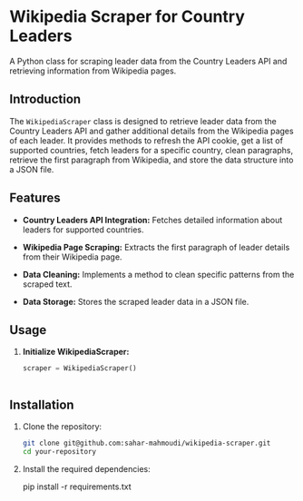 
# Wikipedia Scraper for Country Leaders

A Python class for scraping leader data from the Country Leaders API and retrieving information from Wikipedia pages.


## Introduction

The `WikipediaScraper` class is designed to retrieve leader data from the Country Leaders API and gather additional details from the Wikipedia pages of each leader. It provides methods to refresh the API cookie, get a list of supported countries, fetch leaders for a specific country, clean paragraphs, retrieve the first paragraph from Wikipedia, and store the data structure into a JSON file.


## Features

- **Country Leaders API Integration:** Fetches detailed information about leaders for supported countries.

- **Wikipedia Page Scraping:** Extracts the first paragraph of leader details from their Wikipedia page.

- **Data Cleaning:** Implements a method to clean specific patterns from the scraped text.

- **Data Storage:** Stores the scraped leader data in a JSON file.


## Usage

1. **Initialize WikipediaScraper:**

   ```python
   scraper = WikipediaScraper()

   

## Installation

1. Clone the repository:

   ```bash
   git clone git@github.com:sahar-mahmoudi/wikipedia-scraper.git
   cd your-repository

2. Install the required dependencies:

    pip install -r requirements.txt
